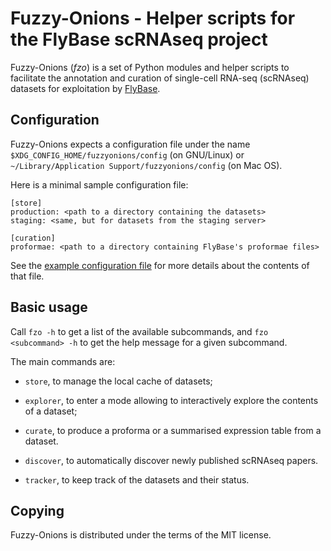 Fuzzy-Onions - Helper scripts for the FlyBase scRNAseq project
==============================================================

Fuzzy-Onions (*fzo*) is a set of Python modules and helper scripts to
facilitate the annotation and curation of single-cell RNA-seq (scRNAseq)
datasets for exploitation by [FlyBase](https://flybase.org/).


Configuration
-------------
Fuzzy-Onions expects a configuration file under the name
`$XDG_CONFIG_HOME/fuzzyonions/config` (on GNU/Linux) or
`~/Library/Application Support/fuzzyonions/config` (on Mac OS).

Here is a minimal sample configuration file:

```
[store]
production: <path to a directory containing the datasets>
staging: <same, but for datasets from the staging server>

[curation]
proformae: <path to a directory containing FlyBase's proformae files>
```

See the [example configuration file](docs/example.conf) for more details
about the contents of that file.


Basic usage
-----------
Call `fzo -h` to get a list of the available subcommands, and
`fzo <subcommand> -h` to get the help message for a given subcommand.

The main commands are:

* `store`, to manage the local cache of datasets;

* `explorer`, to enter a mode allowing to interactively explore the
contents of a dataset;

* `curate`, to produce a proforma or a summarised expression table from
a dataset.

* `discover`, to automatically discover newly published scRNAseq papers.

* `tracker`, to keep track of the datasets and their status.


Copying
-------
Fuzzy-Onions is distributed under the terms of the MIT license.